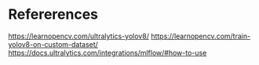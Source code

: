 # Refererences

https://learnopencv.com/ultralytics-yolov8/
https://learnopencv.com/train-yolov8-on-custom-dataset/
https://docs.ultralytics.com/integrations/mlflow/#how-to-use